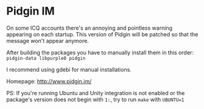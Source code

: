 Pidgin IM
=========

On some ICQ accounts there's an annoying and pointless warning appearing on each startup.
This version of Pidgin will be patched so that the message won't appear anymore.

After building the packages you have to manually install them in this order: `pidgin-data libpurple0 pidgin`

I recommend using gdebi for manual installations.

Homepage: http://www.pidgin.im/

PS: If you're running Ubuntu and Unity integration is not enabled or the package's version does not
begin with `1:`, try to run `make` with `UBUNTU=1`
